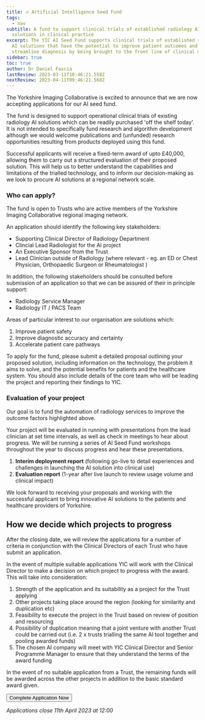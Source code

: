 ```yaml
---
title: 🔥 Artificial Intelligence Seed Fund
tags:
  - nav
subtitle: A fund to support clinical trials of established radiology AI
  solutions in clinical practice
excerpt: The YIC AI Seed Fund supports clinical trials of established radiology
  AI solutions that have the potential to improve patient outcomes and
  streamline diagnosis by being brought to the front line of clinical medicine.
sidebar: true
toc: true
author: Dr Daniel Fascia
lastReview: 2023-03-11T10:46:21.558Z
nextReview: 2023-04-11T09:46:21.568Z
---
```

The Yorkshire Imaging Collaborative is excited to announce that we are now accepting applications for our AI seed fund. 

The fund is designed to support operational clinical trials of existing radiology AI solutions which can be readily purchased 'off the shelf today'. It is not intended to specifically fund research and algorithm development although we would welcome publications and (unfunded) research opportunities resulting from products deployed using this fund.

Successful applicants will receive a fixed-term award of upto £40,000, allowing them to carry out a structured evaluation of their proposed solution. This will help us to better understand the capabilities and limitations of the trialled technology, and to inform our decision-making as we look to procure AI solutions at a regional network scale.

### Who can apply?

The fund is open to Trusts who are active members of the Yorkshire Imaging Collaborative regional imaging network.

An application should identify the following key stakeholders:

* Supporting Clinical Director of Radiology Department
* Clincial Lead Radiologist for the AI project
* An Executive Sponsor from the Trust
* Lead Clinician outside of Radiology (where relevant - eg. an ED or Chest Physician, Orthopaedic Surgeon or Rheumatologist )

In addition, the following stakeholders should be consulted before submission of an application so that we can be assured of their in principle support:

* Radiology Service Manager
* Radiology IT / PACS Team

Areas of particular interest to our organisation are solutions which:

1. Improve patient safety
2. Improve diagnostic accuracy and certainty
3. Accelerate patient care pathways

To apply for the fund, please submit a detailed proposal outlining your proposed solution, including information on the technology, the problem it aims to solve, and the potential benefits for patients and the healthcare system. You should also include details of the core team who will be leading the project and reporting their findings to YIC.

### Evaluation of your project

Our goal is to fund the automation of radiology services to improve the outcome factors highlighted above.

Your project will be evaluated in running with presentations from the lead clinician at set time intervals, as well as check in meetings to hear about progress. We will be running a series of AI Seed Fund workshops throughout the year to discuss progress and hear these presentations.

1. **Interim deployment report** (following go-live to detail experiences and challenges in launching the AI solution into clinical use)
2. **Evaluation report** (1-year after live launch to review usage volume and clinical impact)

We look forward to receiving your proposals and working with the successful applicant to bring innovative AI solutions to the patients and healthcare providers of Yorkshire.

## How we decide which projects to progress

After the closing date, we will review the applications for a number of criteria in conjunction with the Clinical Directors of each Trust who have submit an application.

In the event of multiple suitable applications YIC will work with the Clinical Director to make a decision on which project to progress with the award. This will take into consideration:

1. Strength of the application and its suitability as a project for the Trust applying
2. Other projects taking place around the region (looking for similarity and duplication etc)
3. Feasibility to execute the project in the Trust based on review of position and resourcing
4. Possibility of duplication meaning that a joint venture with another Trust could be carried out (i.e. 2 x trusts trialling the same AI tool together and pooling awarded funds)
5. The chosen AI company will meet with YIC Clinical Director and Senior Programme Manager to ensure that they understand the terms of the award funding

In the event of no suitable application from a Trust, the remaining funds will be awarded across the other projects in addition to the basic standard award given.

<a href="https://tally.so/r/meMAJQ" target="_blank" class="inline-block rounded-sm bg-green hover:bg-dark-green px-5 py-2"><button class="text-white">Complete Application Now</button></a>

_﻿Applications close 11th April 2023 at 12:00_